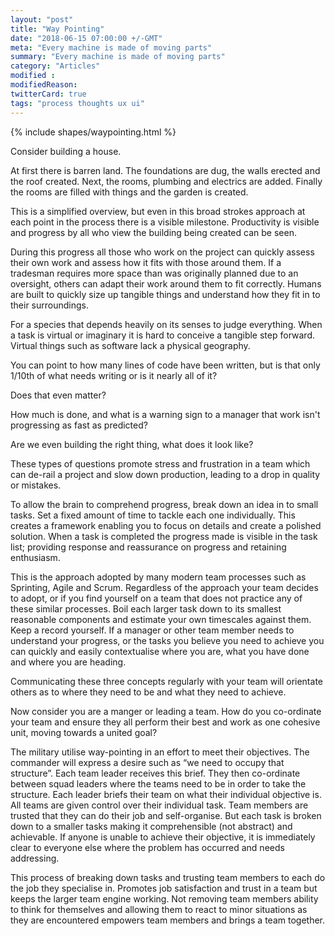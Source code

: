 ```yaml
---
layout: "post"
title: "Way Pointing"
date: "2018-06-15 07:00:00 +/-GMT"
meta: "Every machine is made of moving parts"
summary: "Every machine is made of moving parts"
category: "Articles"
modified :
modifiedReason:
twitterCard: true
tags: "process thoughts ux ui"
---
```


{% include shapes/waypointing.html %}

Consider building a house.

At first there is barren land. The foundations are dug, the walls erected and the roof created. Next, the rooms, plumbing and electrics are added. Finally the rooms are filled with things and the garden is created.

This is a simplified overview, but even in this broad strokes approach at each point in the process there is a visible milestone. Productivity is visible and progress by all who view the building being created can be seen.

During this progress all those who work on the project can quickly assess their own work and assess how it fits with those around them. If a tradesman requires more space than was originally planned due to an oversight, others can adapt their work around them to fit correctly. Humans are built to quickly size up tangible things and understand how they fit in to their surroundings.

For a species that depends heavily on its senses to judge everything. When a task is virtual or imaginary it is hard to conceive a tangible step forward. Virtual things such as software lack a physical geography.

You can point to how many lines of code have been written, but is that only 1/10th of what needs writing or is it nearly all of it?

Does that even matter?

How much is done, and what is a warning sign to a manager that work isn't progressing as fast as predicted?

Are we even building the right thing, what does it look like?

These types of questions promote stress and frustration in a team which can de-rail a project and slow down production, leading to a drop in quality or mistakes.

To allow the brain to comprehend progress, break down an idea in to small tasks. Set a fixed amount of time to tackle each one individually. This creates a framework enabling you to focus on details and create a polished solution. When a task is completed the progress made is visible in the task list; providing response and reassurance on progress and retaining enthusiasm.

This is the approach adopted by many modern team processes such as Sprinting, Agile and Scrum. Regardless of the approach your team decides to adopt, or if you find yourself on a team that does not practice any of these similar processes. Boil each larger task down to its smallest reasonable components and estimate your own timescales against them. Keep a record yourself. If a manager or other team member needs to understand your progress, or the tasks you believe you need to achieve you can quickly and easily contextualise where you are, what you have done and where you are heading.

Communicating these three concepts regularly with your team will orientate others as to where they need to be and what they need to achieve.

Now consider you are a manger or leading a team. How do you co-ordinate your team and ensure they all perform their best and work as one cohesive unit, moving towards a united goal?

The military utilise way-pointing in an effort to meet their objectives. The commander will express a desire such as “we need to occupy that structure”.
Each team leader receives this brief. They then co-ordinate between squad leaders where the teams need to be in order to take the structure. Each leader briefs their team on what their individual objective is. All teams are given control over their individual task. Team members are trusted that they can do their job and self-organise. But each task is broken down to a smaller tasks making it comprehensible (not abstract) and achievable. If anyone is unable to achieve their objective, it is immediately clear to everyone else where the problem has occurred and needs addressing.

This process of breaking down tasks and trusting team members to each do the job they specialise in. Promotes job satisfaction and trust in a team but keeps the larger team engine working. Not removing team members ability to think for themselves and allowing them to react to minor situations as they are encountered empowers team members and brings a team together.

